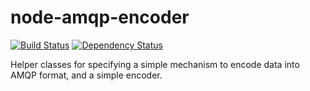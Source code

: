 node-amqp-encoder
=================

[![Build Status](https://secure.travis-ci.org/noodlefrenzy/node-amqp-encoder.png?branch=master)](https://travis-ci.org/noodlefrenzy/node-amqp-encoder)
[![Dependency Status](https://david-dm.org/noodlefrenzy/node-amqp-encoder.png)](https://david-dm.org/noodlefrenzy/node-amqp-encoder)

Helper classes for specifying a simple mechanism to encode data into AMQP format, and a simple encoder.

